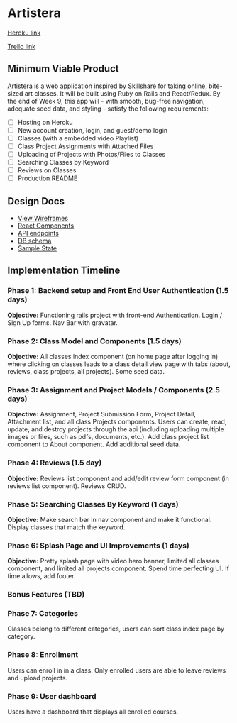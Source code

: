 

# Artistera

[Heroku link][heroku]

[Trello link][trello]

[heroku]: http://www.artistera.info/
[trello]: https://trello.com/b/LajlqSYq/artistera

## Minimum Viable Product

Artistera is a web application inspired by Skillshare for taking online, bite-sized art classes. It will be built using Ruby on Rails
and React/Redux.  By the end of Week 9, this app will - with smooth, bug-free navigation, adequate seed data, and styling - satisfy the following requirements:

- [ ] Hosting on Heroku
- [ ] New account creation, login, and guest/demo login
- [ ] Classes (with a embedded video Playlist)
- [ ] Class Project Assignments with Attached Files
- [ ] Uploading of Projects with Photos/Files to Classes
- [ ] Searching Classes by Keyword
- [ ] Reviews on Classes
- [ ] Production README

## Design Docs
* [View Wireframes][wireframes]
* [React Components][components]
* [API endpoints][api-endpoints]
* [DB schema][schema]
* [Sample State][sample-state]

[wireframes]: wireframes
[components]: component-hierarchy.md
[sample-state]: sample-state.md
[api-endpoints]: api-endpoints.md
[schema]: schema.md

## Implementation Timeline

### Phase 1: Backend setup and Front End User Authentication (1.5 days)

**Objective:** Functioning rails project with front-end Authentication. Login / Sign Up forms. Nav Bar with gravatar.

### Phase 2: Class Model and Components (1.5 days)

**Objective:** All classes index component (on home page after logging in) where clicking on classes leads to a class detail view page with tabs (about, reviews, class projects, all projects). Some seed data.

### Phase 3: Assignment and Project Models / Components (2.5 days)

**Objective:** Assignment, Project Submission Form, Project Detail, Attachment list, and all class Projects components. Users can create, read, update, and destroy projects through the api (including uploading multiple images or files, such as pdfs, documents, etc.). Add class project list component to About component. Add additional seed data.

### Phase 4: Reviews (1.5 day)

**Objective:** Reviews list component and add/edit review form component (in reviews list component). Reviews CRUD.

### Phase 5: Searching Classes By Keyword (1 days)
**Objective:** Make search bar in nav component and make it functional. Display classes that match the keyword.

### Phase 6: Splash Page and UI Improvements (1 days)

**Objective:** Pretty splash page with video hero banner, limited all classes component, and limited all projects component. Spend time perfecting UI. If time allows, add footer.


### Bonus Features (TBD)

### Phase 7: Categories
 Classes belong to different categories, users can sort class index page by category.

### Phase 8: Enrollment
 Users can enroll in in a class. Only enrolled users are able to leave reviews and upload projects.

### Phase 9: User dashboard
 Users have a dashboard that displays all enrolled courses.
